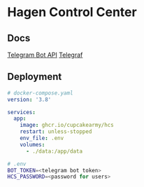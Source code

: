 # Hagen Control Center

## Docs

[Telegram Bot API](https://core.telegram.org/bots/api)
[Telegraf](https://telegraf.js.org/)

## Deployment

```yaml
# docker-compose.yaml
version: '3.8'

services:
  app:
    image: ghcr.io/cupcakearmy/hcs
    restart: unless-stopped
    env_file: .env
    volumes:
      - ./data:/app/data
```

```bash
# .env
BOT_TOKEN=<telegram bot token>
HCS_PASSWORD=<password for users>
```
